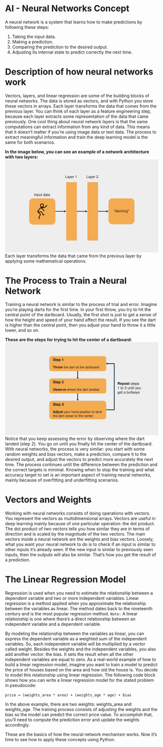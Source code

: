 # AI - Neural Networks Concept
A neural network is a system that learns how to make predictions by following these steps:
1. Taking the input data.
2. Making a prediction.
3. Comparing the prediction to the desired output.
4. Adjusting its internal state to predict correctly the next time.

# Description of how neural networks work
Vectors, layers, and linear regression are some of the building blocks of neural networks. The data is stored as vectors, and with Python you store these vectors in arrays. Each layer transforms the data that comes from the previous layer. You can think of each layer as a feature engineering step, because each layer extracts some representation of the data that came previously. One cool thing about neural network layers is that the same computations can extract information from any kind of data. This means that it doesn’t matter if you’re using image data or text data. The process to extract meaningful information and train the deep learning model is the same for both scenarios.

**In the image below, you can see an example of a network architecture with two layers:**
![Neural Network Layers](images/neural_network_layers.webp "Neural Network Layers")
Each layer transforms the data that came from the previous layer by applying some mathematical operations.
# The Process to Train a Neural Network
Training a neural network is similar to the process of trial and error. Imagine you’re playing darts for the first time. In your first throw, you try to hit the central point of the dartboard. Usually, the first shot is just to get a sense of how the height and speed of your hand affect the result. If you see the dart is higher than the central point, then you adjust your hand to throw it a little lower, and so on.

**These are the steps for trying to hit the center of a dartboard:**
![Steps to hit the center of a dartboard](images/infographic.webp "Steps to hit the center of a dartboard")
Notice that you keep assessing the error by observing where the dart landed (step 2). You go on until you finally hit the center of the dartboard. With neural networks, the process is very similar: you start with some random weights and bias vectors, make a prediction, compare it to the desired output, and adjust the vectors to predict more accurately the next time. The process continues until the difference between the prediction and the correct targets is minimal. Knowing when to stop the training and what accuracy target to set is an important aspect of training neural networks, mainly because of overfitting and underfitting scenarios.

# Vectors and Weights
Working with neural networks consists of doing operations with vectors. You represent the vectors as multidimensional arrays. Vectors are useful in deep learning mainly because of one particular operation: the dot product. The dot product of two vectors tells you how similar they are in terms of direction and is scaled by the magnitude of the two vectors.
The main vectors inside a neural network are the weights and bias vectors. Loosely, what you want your neural network to do is to check if an input is similar to other inputs it’s already seen. If the new input is similar to previously seen inputs, then the outputs will also be similar. That’s how you get the result of a prediction.

# The Linear Regression Model
Regression is used when you need to estimate the relationship between a dependent variable and two or more independent variables. Linear regression is a method applied when you approximate the relationship between the variables as linear. The method dates back to the nineteenth century and is the most popular regression method.
`Note:` 
A linear relationship is one where there’s a direct relationship between an independent variable and a dependent variable.

By modeling the relationship between the variables as linear, you can express the dependent variable as a weighted sum of the independent variables. So, each independent variable will be multiplied by a vector called weight. Besides the weights and the independent variables, you also add another vector: the bias. It sets the result when all the other independent variables are equal to zero.
As a real-world example of how to build a linear regression model, imagine you want to train a model to predict the price of houses based on the area and how old the house is. You decide to model this relationship using linear regression. 
The following code block shows how you can write a linear regression model for the stated problem in pseudocode:

` price = (weights_area * area) + (weights_age * age) + bias `

In the above example, there are two weights: weights_area and weights_age. The training process consists of adjusting the weights and the bias so the model can predict the correct price value. To accomplish that, you’ll need to compute the prediction error and update the weights accordingly.

These are the basics of how the neural network mechanism works. Now it’s time to see how to apply these concepts using Python.


